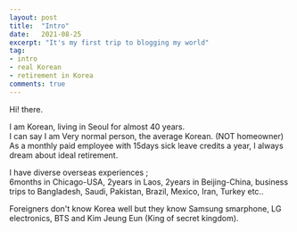 ```yaml
---
layout: post
title:  "Intro"
date:   2021-08-25
excerpt: "It's my first trip to blogging my world"
tag:
- intro 
- real Korean
- retirement in Korea
comments: true
---
```


Hi! there. 

I am Korean, living in Seoul for almost 40 years.   
I can say I am Very normal person, the average Korean. (NOT homeowner)   
As a monthly paid employee with 15days sick leave credits a year, I always dream about ideal retirement.   
   
I have diverse overseas experiences ;    
6months in Chicago-USA, 2years in Laos, 2years in Beijing-China, business trips to Bangladesh, Saudi, Pakistan, Brazil, Mexico, Iran, Turkey etc..   

Foreigners don't know Korea well but they know Samsung smarphone, LG electronics, BTS and Kim Jeung Eun (King of secret kingdom).    
